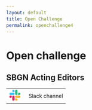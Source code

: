 ```yaml
---
layout: default
title: Open Challenge
permalink: openchallenge4
---
```


# Open challenge

## SBGN Acting Editors

<table>
<tr>
        <td style="width:32px; text-align:center;">
            <a href="https://sbgncommunity.slack.com/" target="_blank">
                <img src="images/icons/slack.jpg" width="30"/></a></td>
        <td style="text-align:left; vertical-align:center; padding-left:1em;">Slack channel</td>
    </tr>
</table>
